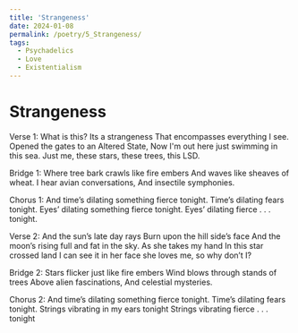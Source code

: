 ```yaml
---
title: 'Strangeness'
date: 2024-01-08
permalink: /poetry/5_Strangeness/
tags:
  - Psychadelics
  - Love
  - Existentialism
---
```


Strangeness
======

Verse 1:
  What is this? Its a strangeness
  That encompasses everything I see.
  Opened the gates to an Altered State,
  Now I'm out here just swimming in this sea.
  Just me, these stars, these trees, this LSD.

Bridge 1:
  Where tree bark crawls like fire embers
  And waves like sheaves of wheat.
  I hear avian conversations, 
  And insectile symphonies.

Chorus 1:
  And time’s dilating something fierce tonight. 
  Time’s dilating fears tonight.
  Eyes’ dilating something fierce tonight. 
  Eyes’ dilating fierce . . . tonight.

Verse 2:
  And the sun’s late day rays Burn upon the hill side’s face
  And the moon’s rising full and fat in the sky.
  As she takes my hand In this star crossed land
  I can see it in her face she loves me, so why don’t I?

Bridge 2:
  Stars flicker just like fire embers
  Wind blows through stands of trees
  Above alien fascinations,
  And celestial mysteries.

Chorus 2:
  And time’s dilating something fierce tonight. 
  Time’s dilating fears tonight.
  Strings vibrating in my ears tonight
  Strings vibrating fierce . . . tonight
